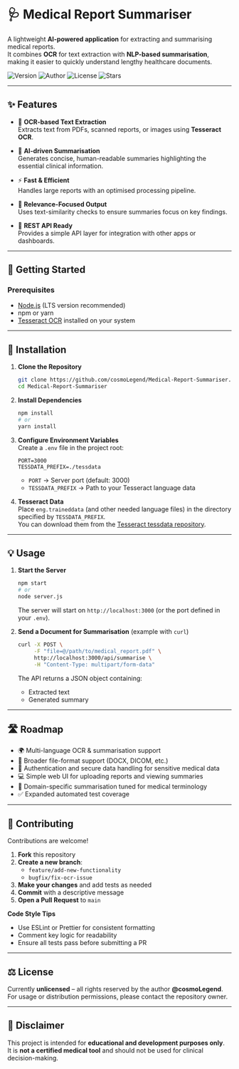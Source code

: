# 🩺 Medical Report Summariser

A lightweight **AI-powered application** for extracting and summarising medical reports.  
It combines **OCR** for text extraction with **NLP-based summarisation**, making it easier to quickly understand lengthy healthcare documents.

![Version](https://img.shields.io/badge/version-1.0.0-blue)
![Author](https://img.shields.io/badge/author-cosmoLegend-green)
![License](https://img.shields.io/badge/license-Pending-orange)
![Stars](https://img.shields.io/github/stars/cosmoLegend/Medical-Report-Summariser?style=social)

---

## ✨ Features

- 📄 **OCR-based Text Extraction**  
  Extracts text from PDFs, scanned reports, or images using **Tesseract OCR**.

- 🧠 **AI-driven Summarisation**  
  Generates concise, human-readable summaries highlighting the essential clinical information.

- ⚡ **Fast & Efficient**  
  Handles large reports with an optimised processing pipeline.

- 🔎 **Relevance-Focused Output**  
  Uses text-similarity checks to ensure summaries focus on key findings.

- 🔗 **REST API Ready**  
  Provides a simple API layer for integration with other apps or dashboards.

---

## 🚀 Getting Started

### Prerequisites
- [Node.js](https://nodejs.org/) (LTS version recommended)
- npm or yarn
- [Tesseract OCR](https://tesseract-ocr.github.io/) installed on your system

---

## 🔧 Installation

1. **Clone the Repository**

   ~~~bash
   git clone https://github.com/cosmoLegend/Medical-Report-Summariser.git
   cd Medical-Report-Summariser
   ~~~

2. **Install Dependencies**

   ~~~bash
   npm install
   # or
   yarn install
   ~~~

3. **Configure Environment Variables**  
   Create a `.env` file in the project root:

   ~~~env
   PORT=3000
   TESSDATA_PREFIX=./tessdata
   ~~~

   - `PORT` → Server port (default: 3000)  
   - `TESSDATA_PREFIX` → Path to your Tesseract language data

4. **Tesseract Data**  
   Place `eng.traineddata` (and other needed language files) in the directory specified by `TESSDATA_PREFIX`.  
   You can download them from the [Tesseract tessdata repository](https://github.com/tesseract-ocr/tessdata).

---

## 💡 Usage

1. **Start the Server**

   ~~~bash
   npm start
   # or
   node server.js
   ~~~

   The server will start on `http://localhost:3000` (or the port defined in your `.env`).

2. **Send a Document for Summarisation** (example with `curl`)

   ~~~bash
   curl -X POST \
        -F "file=@/path/to/medical_report.pdf" \
        http://localhost:3000/api/summarise \
        -H "Content-Type: multipart/form-data"
   ~~~

   The API returns a JSON object containing:
   - Extracted text  
   - Generated summary  

---

## 🛣️ Roadmap

- 🌍 Multi-language OCR & summarisation support  
- 📂 Broader file-format support (DOCX, DICOM, etc.)  
- 🔑 Authentication and secure data handling for sensitive medical data  
- 💻 Simple web UI for uploading reports and viewing summaries  
- 🧬 Domain-specific summarisation tuned for medical terminology  
- ✅ Expanded automated test coverage

---

## 🤝 Contributing

Contributions are welcome!

1. **Fork** this repository  
2. **Create a new branch**:
   - `feature/add-new-functionality`
   - `bugfix/fix-ocr-issue`
3. **Make your changes** and add tests as needed  
4. **Commit** with a descriptive message  
5. **Open a Pull Request** to `main`

**Code Style Tips**
- Use ESLint or Prettier for consistent formatting  
- Comment key logic for readability  
- Ensure all tests pass before submitting a PR

---

## ⚖️ License

Currently **unlicensed** – all rights reserved by the author **@cosmoLegend**.  
For usage or distribution permissions, please contact the repository owner.

---

## 📌 Disclaimer

This project is intended for **educational and development purposes only**.  
It is **not a certified medical tool** and should not be used for clinical decision-making.
